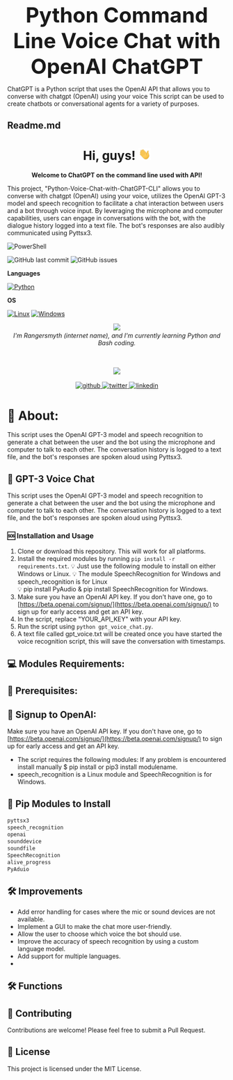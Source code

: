 <p align="center"><b><font size="20">Python Command Line Voice Chat with OpenAI ChatGPT</font></b></p>

ChatGPT is a Python script that uses the OpenAI API that allows you to converse with chatgpt (OpenAI) using your voice This script can be used to create chatbots or conversational agents for a variety of purposes.

## Readme.md

<h1 align="center">Hi, guys! <img src="https://github.com/FujiwaraChoki/FujiwaraChoki/blob/main/assets/238178097-766d336d-b87d-44ba-807c-c51de2bc6b4d.gif" width="28px" alt="👋"></h1>

<p align="center">
    <b>Welcome to ChatGPT on the command line used with API!</b> 
    <p>This project, "Python-Voice-Chat-with-ChatGPT-CLI" allows you to converse with chatgpt (OpenAI) using your voice, utilizes the OpenAI GPT-3 model and speech recognition to facilitate a chat interaction between users and a bot through voice input. By leveraging the microphone and computer capabilities, users can engage in conversations with the bot, with the dialogue history logged into a text file. The bot's responses are also audibly communicated using Pyttsx3.</b>
</p> 

![PowerShell](https://img.shields.io/badge/-PowerShell-black?style=flat-square&logo=powershell)

![GitHub last commit](https://img.shields.io/github/last-commit/davidtkeane/jervis-ChatGPT?style=flat-square)
![GitHub issues](https://img.shields.io/github/issues-raw/davidtkeane/jervis-ChatGPT?style=flat-square)

<b>Languages</b>

[![Python](https://img.shields.io/badge/python-black?style=for-the-badge&logo=python)](https://github.com/davidtkeane)

<b>OS</b>

[![Linux](https://img.shields.io/badge/linux-black?style=for-the-badge&logo=Linux)](https://github.com/davidtkeane)
[![Windows](https://img.shields.io/badge/Windows-black?style=for-the-badge&logo=Windows)](https://github.com/davidtkeane)

   
<p align="center">
  <img src="https://user-images.githubusercontent.com/49094051/227788148-a8ff8e06-86a4-41a6-aa53-8b7d6855360c.png"/>
  <br>
    <i>
        I'm Rangersmyth (internet name), and I'm currently learning Python and Bash coding.<br>
    <br>
    </i>
    <br>
    
<p align="center">
  <img src="https://count.getloli.com/get/@rangersmyth?theme=gelbooru" />
</p>

<div align="center">
<a href="https://github.com/davidtkeane" target="_blank">
<img src=https://img.shields.io/badge/github-%2324292e.svg?&style=for-the-badge&logo=github&logoColor=white alt=github style="margin-bottom: 5px;" />
</a>
<a href="https://twitter.com/davidtkeane" target="_blank">
<img src=https://img.shields.io/badge/twitter-%2300acee.svg?&style=for-the-badge&logo=twitter&logoColor=white alt=twitter style="margin-bottom: 5px;" />
</a>
<a href="https://linkedin.com/in/sami-hindi-b31435248/" target="_blank">
<img src=https://img.shields.io/badge/linkedin-%231E77B5.svg?&style=for-the-badge&logo=linkedin&logoColor=white alt=linkedin style="margin-bottom: 5px;" />
</a>
</div>

# 🧐 About:

This script uses the OpenAI GPT-3 model and speech recognition to generate a chat between the user and the bot using the microphone and computer to talk to each other. The conversation history is logged to a text file, and the bot's responses are spoken aloud using Pyttsx3.

## 🍔  GPT-3 Voice Chat

This script uses the OpenAI GPT-3 model and speech recognition to generate a chat between the user and the bot using the microphone and computer to talk to each other. The conversation history is logged to a text file, and the bot's responses are spoken aloud using Pyttsx3.

### 🆘 Installation and Usage

1. Clone or download this repository. This will work for all platforms.
2. Install the required modules by running `pip install -r requirements.txt`.
💡  Just use the following module to install on either Windows or Linux.
💡  The module SpeechRecognition for Windows and speech_recognition is for Linux      
💡  pip install PyAudio & pip install SpeechRecognition for Windows.     
3. Make sure you have an OpenAI API key. If you don't have one, go to [https://beta.openai.com/signup/](https://beta.openai.com/signup/) to sign up for early access and get an API key.
4. In the script, replace "YOUR_API_KEY" with your API key.
5. Run the script using `python gpt_voice_chat.py`.
6. A text file called gpt_voice.txt will be created once you have started the voice recognition script, this will save the conversation with timestamps.

## 💻 Modules Requirements:

## 🥷  Prerequisites:

## 🏀 Signup to OpenAI:

Make sure you have an OpenAI API key. If you don't have one, go to [https://beta.openai.com/signup/](https://beta.openai.com/signup/) to sign up for early access and get an API key.

- The script requires the following modules: If any problem is encountered install manually $ pip install or pip3 install modulename.
- speech_recognition is a Linux module and SpeechRecognition is for Windows.

## 🍔 Pip Modules to Install
```
pyttsx3
speech_recognition
openai
sounddevice
soundfile
SpeechRecognition
alive_progress
PyAduio
```

## 🛠️ Improvements

- Add error handling for cases where the mic or sound devices are not available.
- Implement a GUI to make the chat more user-friendly.
- Allow the user to choose which voice the bot should use.
- Improve the accuracy of speech recognition by using a custom language model.
- Add support for multiple languages.
- 
## 🛠️ Functions

## 🤝 Contributing

Contributions are welcome! Please feel free to submit a Pull Request.

## 📜 License

This project is licensed under the MIT License.
